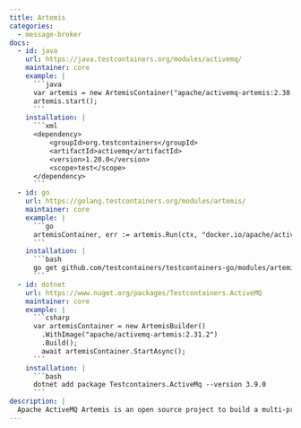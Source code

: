 ```yaml
---
title: Artemis
categories:
  - message-broker
docs:
  - id: java
    url: https://java.testcontainers.org/modules/activemq/
    maintainer: core
    example: |
      ```java
      var artemis = new ArtemisContainer("apache/activemq-artemis:2.30.0-alpine");
      artemis.start();
      ```
    installation: |
      ```xml
      <dependency>
          <groupId>org.testcontainers</groupId>
          <artifactId>activemq</artifactId>
          <version>1.20.0</version>
          <scope>test</scope>
      </dependency>
      ```
  - id: go
    url: https://golang.testcontainers.org/modules/artemis/
    maintainer: core
    example: |
      ```go
      artemisContainer, err := artemis.Run(ctx, "docker.io/apache/activemq-artemis:2.30.0-alpine")
      ```
    installation: |
      ```bash
      go get github.com/testcontainers/testcontainers-go/modules/artemis
      ```
  - id: dotnet
    url: https://www.nuget.org/packages/Testcontainers.ActiveMQ
    maintainer: core
    example: |
      ```csharp
      var artemisContainer = new ArtemisBuilder()
        .WithImage("apache/activemq-artemis:2.31.2")
        .Build();
        await artemisContainer.StartAsync();
      ```
    installation: |
      ```bash
      dotnet add package Testcontainers.ActiveMq --version 3.9.0
      ```
description: |
  Apache ActiveMQ Artemis is an open source project to build a multi-protocol, embeddable, very high performance, clustered, asynchronous messaging system.
---
```

